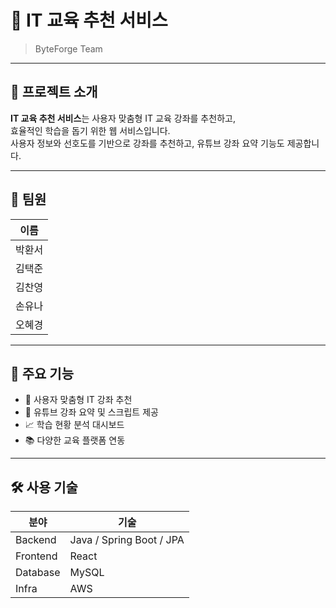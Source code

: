 # 🚀 IT 교육 추천 서비스
> ByteForge Team

---

## 🌟 프로젝트 소개
**IT 교육 추천 서비스**는 사용자 맞춤형 IT 교육 강좌를 추천하고,  
효율적인 학습을 돕기 위한 웹 서비스입니다.  
사용자 정보와 선호도를 기반으로 강좌를 추천하고, 유튜브 강좌 요약 기능도 제공합니다.

---

## 👥 팀원
| 이름 |
|------|
| 박환서 |  
| 김택준 |
| 김찬영 | 
| 손유나 | 
| 오혜경 |

---

## 🧩 주요 기능
- 🔎 사용자 맞춤형 IT 강좌 추천
- 🎥 유튜브 강좌 요약 및 스크립트 제공
- 📈 학습 현황 분석 대시보드
- 📚 다양한 교육 플랫폼 연동

---

## 🛠️ 사용 기술
| 분야 | 기술 |
|------|------|
| Backend | Java / Spring Boot / JPA |
| Frontend | React |
| Database | MySQL |
| Infra | AWS |





